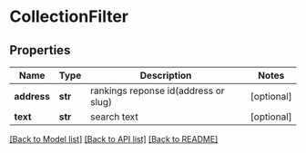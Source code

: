 # CollectionFilter

## Properties
Name | Type | Description | Notes
------------ | ------------- | ------------- | -------------
**address** | **str** | rankings reponse id(address or slug) | [optional] 
**text** | **str** | search text | [optional] 

[[Back to Model list]](../README.md#documentation-for-models) [[Back to API list]](../README.md#documentation-for-api-endpoints) [[Back to README]](../README.md)


